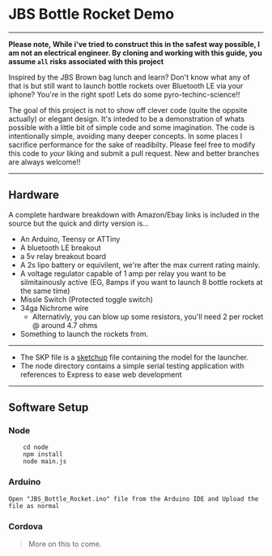 # JBS Bottle Rocket Demo #
---
**Please note, While i've tried to construct this in the safest way possible, I am not an electrical engineer. By cloning and working with this guide, you assume `all` risks associated with this project**

Inspired by the JBS Brown bag lunch and learn?  Don't know what any of that is but still want to launch bottle rockets over Bluetooth LE via your iphone?  You're in the right spot! Lets do some pyro-techinc-science!!

The goal of this project is not to show off clever code (quite the oppsite actually) or elegant design.  It's inteded to be a demonstration of whats possible with a little bit of simple code and some imagination.  The code is intentionally simple, avoiding many deeper concepts.  In some places I sacrifice performance for the sake of readibilty.  Please feel free to modify this code to _your_ liking and submit a pull request.  New and better branches are always welcome!!

---
## Hardware

A complete hardware breakdown with Amazon/Ebay links is included in the source but the quick and dirty version is...
* An Arduino, Teensy or ATTiny
* A bluetooth LE breakout
* a 5v relay breakout board
* A 2s lipo battery or equivilent, we're after the max current rating mainly.
* A voltage regulator capable of 1 amp per relay you want to be silmitainously active (EG, 8amps if you want to launch 8 bottle rockets at the same time)
* Missle Switch (Protected toggle switch)
* 34ga Nichrome wire
    * Alternativly, you can blow up some resistors,  you'll need 2 per rocket @ around 4.7 ohms
* Something to launch the rockets from.

---
* The SKP file is a [sketchup](http://www.sketchup.com/) file containing the model for the launcher.
* The node directory contains a simple serial testing application with references to Express to ease web development

---
## Software Setup

### Node

```
    cd node
    npm install
    node main.js
```

### Arduino

    Open "JBS_Bottle_Rocket.ino" file from the Arduino IDE and Upload the file as normal
 
### Cordova
> More on this to come.
